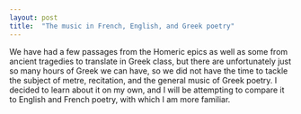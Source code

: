 ```yaml
---
layout: post
title:  "The music in French, English, and Greek poetry"
---
```


We have had a few passages from the Homeric epics as well as some from ancient tragedies to translate in Greek class, but there are unfortunately just so many hours of Greek we can have, so we did not have the time to tackle the subject of metre, recitation, and the general music of Greek poetry. I decided to learn about it on my own, and I will be attempting to compare it to English and French poetry, with which I am more familiar.